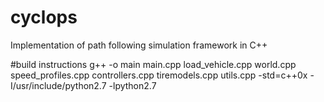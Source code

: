 # cyclops
Implementation of path following simulation framework in C++

#build instructions
g++ -o main main.cpp load_vehicle.cpp world.cpp speed_profiles.cpp controllers.cpp tiremodels.cpp utils.cpp -std=c++0x -I/usr/include/python2.7 -lpython2.7
